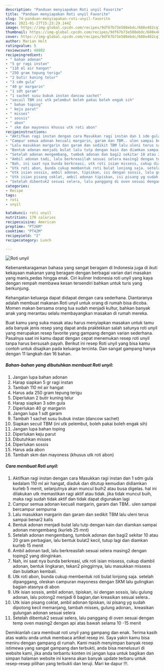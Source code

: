 ```yaml
---
description: "Panduan menyiapakan Roti unyil Favorite"
title: "Panduan menyiapakan Roti unyil Favorite"
slug: 74-panduan-menyiapakan-roti-unyil-favorite
date: 2021-01-27T15:23:29.144Z
image: https://img-global.cpcdn.com/recipes/9df67b73e508ebdc/680x482cq70/roti-unyil-foto-resep-utama.jpg
thumbnail: https://img-global.cpcdn.com/recipes/9df67b73e508ebdc/680x482cq70/roti-unyil-foto-resep-utama.jpg
cover: https://img-global.cpcdn.com/recipes/9df67b73e508ebdc/680x482cq70/roti-unyil-foto-resep-utama.jpg
author: Marian Holt
ratingvalue: 5
reviewcount: 40802
recipeingredient:
- " bahan adonan"
- "5 gr ragi instan"
- "110 ml air hangat"
- "250 gram tepung terigu"
- "2 butir kuning telur"
- "3 sdm gula"
- "40 gr margarin"
- "1 sdt garam"
- "1 sachet susu bubuk instan dancow sachet"
- "secuil TBM ini utk pelembut boleh pakai boleh engak sih"
- " bahan toping"
- " keju parut"
- " misses"
- " sossis"
- " abon"
- " skm dan mayoness khusus utk roti abon"
recipeinstructions:
- "Aktifkan ragi instan dengan cara Masukkan ragi instan dan 1 sdm gula kedalam 110 ml air hangat, diaduk dan ditutup kemudian didiamkan kurleb 5 menit, selanjutnya akan muncul buih2 atau busa digelas. hal ini dilakukan utk memastikan ragi aktif atau tidak. jika tidak muncul buih, maka ragi sudah tidak aktif dan tidak dapat digunakan lagi"
- "Campur semua adonan kecuali margarin, garam dan TBM.. ulen sampai bercampur sempurna"
- "Lalu masukkan margarin dan garam dan sedikit TBM lalu uleni terus sampai benar2 kalis"
- "Bentuk adonan menjadi bulat lalu tutp dengan kain dan diamkan sampai adonan mengembang (kurleb 25 mnt)"
- "Setelah adonan mengembang, tumbok adonan dan bagi2 sekitar 10 atau 20 gram perbagian, lalu bentuk bulat2 kecil, tutup lagi dan diamkan kurleb 15 menit"
- "Ambil adonan tadi, lalu berkreasilah sesuai selera masing2 dengan toping2 yang diinginkan."
- "Nah, ini saat nya bunda berkreasi, utk roti isian missess, cukup diambil adonan, bentuk lingkaran, tekan2 pinggirnya, lalu masukkan missess dan bulatkan kembali."
- "Utk roti abon, bunda cukup membentuk roti bulat lonjong saja. setelah dipanggang, oleskan campuran mayoness dengan SKM lalu gulingkan bagian atasnya di abon"
- "Utk isian sossis, ambil adonan, tipiskan, isi dengan sossis, lalu gulung adonan, lalu potong2 menjadi 6 bagian,dan kreasikan sesuai selera.."
- "Utk isian pisang coklat, ambil adonan tipiskan, isi pisang yg sudah dipotong kecil memanjang, tambah misses, gulung adonan,. kreasikan gulungan adonan sesuai selera"
- "Setelah dibentuk2 sesuai selera, lalu panggang di oven sesuai dengan temp oven masing2 dengan api atas bawah selama 10 -15 menit"
categories:
- Recipe
tags:
- roti
- unyil

katakunci: roti unyil 
nutrition: 179 calories
recipecuisine: American
preptime: "PT26M"
cooktime: "PT42M"
recipeyield: "2"
recipecategory: Lunch

---
```



![Roti unyil](https://img-global.cpcdn.com/recipes/9df67b73e508ebdc/680x482cq70/roti-unyil-foto-resep-utama.jpg)

Kebenarekaragaman bahasa yang sangat beragam di Indonesia juga di ikuti kekayaan makanan yang beragam dengan berbagai varian dari masakan yang manis,pedas hingga enak. Ciri kuliner Indonesia roti unyil yang kaya dengan rempah membawa kesan tersendiri bahkan untuk turis yang berkunjung.


Kehangatan keluarga dapat didapat dengan cara sederhana. Diantaranya adalah membuat makanan Roti unyil untuk orang di rumah bisa dicoba. Momen makan bersama orang tua sudah menjadi kultur, bahkan banyak anak yang merantau selalu membayangkan masakan di rumah mereka.



Buat kamu yang suka masak atau harus menyiapkan masakan untuk tamu ada banyak jenis resep yang dapat anda praktekkan salah satunya roti unyil yang merupakan resep favorite yang gampang dengan varian sederhana. Pasalnya saat ini kamu dapat dengan cepat menemukan resep roti unyil tanpa harus bersusah payah.
Berikut ini resep Roti unyil yang bisa kamu contoh untuk disajikan pada keluarga tercinta. Dan sangat gampang hanya dengan 11 langkah dan 16 bahan.


<!--inarticleads1-->

##### Bahan-bahan yang dibutuhkan membuat Roti unyil:

1. Jangan lupa  bahan adonan
1. Harap siapkan 5 gr ragi instan
1. Tambah 110 ml air hangat
1. Harus ada 250 gram tepung terigu
1. Diperlukan 2 butir kuning telur
1. Harap siapkan 3 sdm gula
1. Diperlukan 40 gr margarin
1. Jangan lupa 1 sdt garam
1. Tambah 1 sachet susu bubuk instan (dancow sachet)
1. Siapkan secuil TBM (ini utk pelembut, boleh pakai boleh engak sih)
1. Jangan lupa  bahan toping
1. Diperlukan  keju parut
1. Dibutuhkan  misses
1. Diperlukan  sossis
1. Harus ada  abon
1. Tambah  skm dan mayoness (khusus utk roti abon)




<!--inarticleads2-->

##### Cara membuat  Roti unyil:

1. Aktifkan ragi instan dengan cara Masukkan ragi instan dan 1 sdm gula kedalam 110 ml air hangat, diaduk dan ditutup kemudian didiamkan kurleb 5 menit, selanjutnya akan muncul buih2 atau busa digelas. hal ini dilakukan utk memastikan ragi aktif atau tidak. jika tidak muncul buih, maka ragi sudah tidak aktif dan tidak dapat digunakan lagi
1. Campur semua adonan kecuali margarin, garam dan TBM.. ulen sampai bercampur sempurna
1. Lalu masukkan margarin dan garam dan sedikit TBM lalu uleni terus sampai benar2 kalis
1. Bentuk adonan menjadi bulat lalu tutp dengan kain dan diamkan sampai adonan mengembang (kurleb 25 mnt)
1. Setelah adonan mengembang, tumbok adonan dan bagi2 sekitar 10 atau 20 gram perbagian, lalu bentuk bulat2 kecil, tutup lagi dan diamkan kurleb 15 menit
1. Ambil adonan tadi, lalu berkreasilah sesuai selera masing2 dengan toping2 yang diinginkan.
1. Nah, ini saat nya bunda berkreasi, utk roti isian missess, cukup diambil adonan, bentuk lingkaran, tekan2 pinggirnya, lalu masukkan missess dan bulatkan kembali.
1. Utk roti abon, bunda cukup membentuk roti bulat lonjong saja. setelah dipanggang, oleskan campuran mayoness dengan SKM lalu gulingkan bagian atasnya di abon
1. Utk isian sossis, ambil adonan, tipiskan, isi dengan sossis, lalu gulung adonan, lalu potong2 menjadi 6 bagian,dan kreasikan sesuai selera..
1. Utk isian pisang coklat, ambil adonan tipiskan, isi pisang yg sudah dipotong kecil memanjang, tambah misses, gulung adonan,. kreasikan gulungan adonan sesuai selera
1. Setelah dibentuk2 sesuai selera, lalu panggang di oven sesuai dengan temp oven masing2 dengan api atas bawah selama 10 -15 menit




Demikianlah cara membuat roti unyil yang gampang dan enak. Terima kasih atas waktu anda untuk membaca artikel resep ini. Saya yakin kamu bisa meniru dengan gampang di rumah. Kami masih menyimpan banyak resep istimewa yang sangat gampang dan terbukti, anda bisa menelusuri di website kami, jika anda terbantu konten ini jangan lupa untuk bagikan dan simpan halaman website ini karena akan banyak update terbaru untuk resep-resep pilihan yang terbukti dan teruji. Mari ke dapur !!!. 
